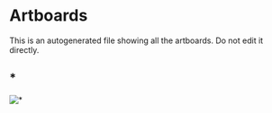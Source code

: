 # Artboards

This is an autogenerated file showing all the artboards. Do not edit it directly.

## *

![*](./.exportedArtboards/test/%2A)

